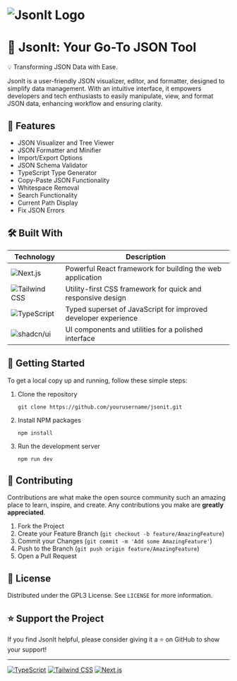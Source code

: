 # ![JsonIt Logo](https://link-to-your-logo.png)
# 🚀 JsonIt: Your Go-To JSON Tool 

💡 Transforming JSON Data with Ease.

JsonIt is a user-friendly JSON visualizer, editor, and formatter, designed to simplify data management. With an intuitive interface, it empowers developers and tech enthusiasts to easily manipulate, view, and format JSON data, enhancing workflow and ensuring clarity.

## 🔗 Features

- JSON Visualizer and Tree Viewer
- JSON Formatter and Minifier
- Import/Export Options
- JSON Schema Validator
- TypeScript Type Generator
- Copy-Paste JSON Functionality
- Whitespace Removal
- Search Functionality
- Current Path Display
- Fix JSON Errors

## 🛠️ Built With

| Technology | Description |
|------------|-------------|
| ![Next.js](https://img.shields.io/badge/next.js-000000?style=for-the-badge&logo=next.js&logoColor=white) | Powerful React framework for building the web application |
| ![Tailwind CSS](https://img.shields.io/badge/tailwindcss-%2338B2AC.svg?style=for-the-badge&logo=tailwind-css&logoColor=white) | Utility-first CSS framework for quick and responsive design |
| ![TypeScript](https://img.shields.io/badge/typescript-%23007ACC.svg?style=for-the-badge&logo=typescript&logoColor=white) | Typed superset of JavaScript for improved developer experience |
| ![shadcn/ui](https://img.shields.io/badge/shadcn%2Fui-000000?style=for-the-badge&logo=shadcnui&logoColor=white) | UI components and utilities for a polished interface |

## 🚀 Getting Started

To get a local copy up and running, follow these simple steps:

1. Clone the repository
   ```
   git clone https://github.com/yourusername/jsonit.git
   ```
2. Install NPM packages
   ```
   npm install
   ```
3. Run the development server
   ```
   npm run dev
   ```

## 🤝 Contributing

Contributions are what make the open source community such an amazing place to learn, inspire, and create. Any contributions you make are **greatly appreciated**.

1. Fork the Project
2. Create your Feature Branch (`git checkout -b feature/AmazingFeature`)
3. Commit your Changes (`git commit -m 'Add some AmazingFeature'`)
4. Push to the Branch (`git push origin feature/AmazingFeature`)
5. Open a Pull Request

## 📝 License

Distributed under the GPL3 License. See `LICENSE` for more information.

## ⭐ Support the Project

If you find JsonIt helpful, please consider giving it a ⭐ on GitHub to show your support!

---

[![TypeScript](https://img.shields.io/badge/typescript-%23007ACC.svg?style=for-the-badge&logo=typescript&logoColor=white)](https://www.typescriptlang.org/)
[![Tailwind CSS](https://img.shields.io/badge/tailwindcss-%2338B2AC.svg?style=for-the-badge&logo=tailwind-css&logoColor=white)](https://tailwindcss.com/)
[![Next.js](https://img.shields.io/badge/next.js-000000?style=for-the-badge&logo=next.js&logoColor=white)](https://nextjs.org/)
